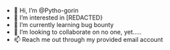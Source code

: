 - 👋 Hi, I’m @Pytho-gorin
- 👀 I’m interested in [REDACTED}
- 🌱 I’m currently learning bug bounty
- 💞️ I’m looking to collaborate on no one, yet.....
- 📫 Reach me out through my provided email account

<!---
Pytho-gorin/Pytho-gorin is a ✨ special ✨ repository because its `README.md` (this file) appears on your GitHub profile.
You can click the Preview link to take a look at your changes.
--->
